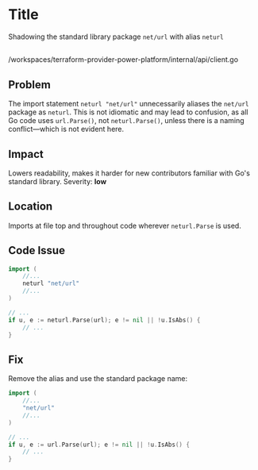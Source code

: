 # Title

Shadowing the standard library package `net/url` with alias `neturl`

##

/workspaces/terraform-provider-power-platform/internal/api/client.go

## Problem

The import statement `neturl "net/url"` unnecessarily aliases the `net/url` package as `neturl`. This is not idiomatic and may lead to confusion, as all Go code uses `url.Parse()`, not `neturl.Parse()`, unless there is a naming conflict—which is not evident here.

## Impact

Lowers readability, makes it harder for new contributors familiar with Go's standard library. Severity: **low**

## Location

Imports at file top and throughout code wherever `neturl.Parse` is used.

## Code Issue

```go
import (
    //...
    neturl "net/url"
    //...
)

// ...
if u, e := neturl.Parse(url); e != nil || !u.IsAbs() {
    // ...
}
```

## Fix

Remove the alias and use the standard package name:

```go
import (
    //...
    "net/url"
    //...
)

// ...
if u, e := url.Parse(url); e != nil || !u.IsAbs() {
    // ...
}
```
